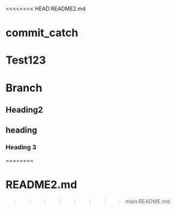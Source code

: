 <<<<<<<< HEAD:README2.md
# commit_catch

# Test123

# Branch

## Heading2

## heading

### Heading 3 ###
========
# README2.md
>>>>>>>> main:README.md
